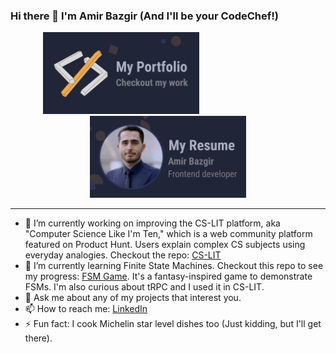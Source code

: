 ### Hi there 👋 I'm Amir Bazgir (And I'll be your CodeChef!)
<div style="display: flex; justify-content: center; align-items: center; flex-wrap: wrap;">
    <a href="https://b-amir.link" target="_blank" target="_blank" rel="noopener noreferrer">
        <img src="https://github.com/b-amir/b-amir/blob/main/portfolio%20cover.png?raw=true" alt="Portfolio Cover" width="250"/>
    </a>
    <span style="width: 150px;">&nbsp;&nbsp;&nbsp;&nbsp;&nbsp;&nbsp;&nbsp;&nbsp;</span>
    <a href="https://b-amir.storage.iran.liara.space/resume/Amir_Bazgir_Resume.pdf" target="_blank" target="_blank" rel="noopener noreferrer">
        <img src="https://github.com/b-amir/b-amir/blob/main/resume%20cover-min.png?raw=true" alt="Resume Cover" width="250"/>
    </a>
</div>
<hr>

- 🔭 I’m currently working on improving the CS-LIT platform, aka "Computer Science Like I'm Ten," which is a web community platform featured on Product Hunt. Users explain complex CS subjects using everyday analogies. Checkout the repo: [CS-LIT](https://github.com/b-amir/cs-lit)
- 🌱 I’m currently learning Finite State Machines. Checkout this repo to see my progress: [FSM Game](https://github.com/b-amir/fsm-game). It's a fantasy-inspired game to demonstrate FSMs. I'm also curious about tRPC and I used it in CS-LIT.
- 💬 Ask me about any of my projects that interest you.
- 📫 How to reach me: [LinkedIn](https://www.linkedin.com/in/amirbazgir)
- ⚡ Fun fact: I cook Michelin star level dishes too (Just kidding, but I'll get there).
